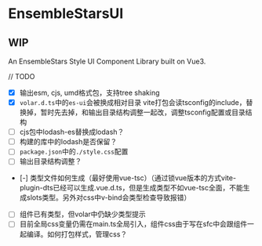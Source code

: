 # EnsembleStarsUI

## **WIP**

An EnsembleStars Style UI Component Library built on Vue3.

// TODO
* [x] 输出esm, cjs, umd格式包，支持tree shaking
* [x] `volar.d.ts`中的`es-ui`会被换成相对目录 vite打包会读tsconfig的include，替换掉，暂时先去掉，和输出目录结构调整一起改，调整tsconfig配置或目录结构
* [ ] cjs包中lodash-es替换成lodash？
* [ ] 构建的库中的lodash是否保留？
* [ ] `package.json`中的`./style.css`配置
* [ ] 输出目录结构调整？
* [-] 类型文件如何生成（最好使用vue-tsc）（通过锁vue版本的方式vite-plugin-dts已经可以生成.vue.d.ts，但是生成类型不如vue-tsc全面，不能生成slots类型。另外对css中v-bind会类型检查导致报错）
* [ ] 组件已有类型，但volar中仍缺少类型提示
* [ ] 目前全局css变量仍需在main.ts全局引入，组件css由于写在sfc中会跟组件一起编译。如何打包样式，管理css？
